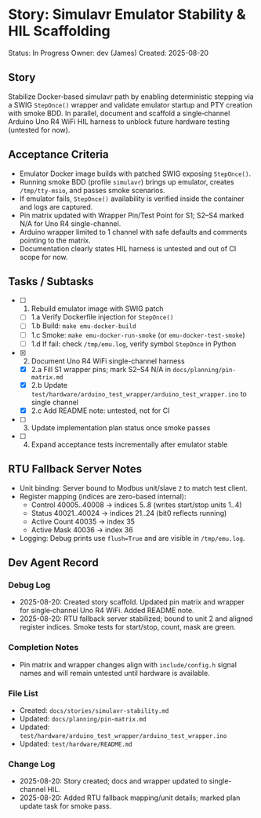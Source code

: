 # Story: Simulavr Emulator Stability & HIL Scaffolding

Status: In Progress
Owner: dev (James)
Created: 2025-08-20

## Story

Stabilize Docker-based simulavr path by enabling deterministic stepping via a SWIG `StepOnce()` wrapper and validate emulator startup and PTY creation with smoke BDD. In parallel, document and scaffold a single‑channel Arduino Uno R4 WiFi HIL harness to unblock future hardware testing (untested for now).

## Acceptance Criteria

- Emulator Docker image builds with patched SWIG exposing `StepOnce()`.
- Running smoke BDD (profile `simulavr`) brings up emulator, creates `/tmp/tty-msio`, and passes smoke scenarios.
- If emulator fails, `StepOnce()` availability is verified inside the container and logs are captured.
- Pin matrix updated with Wrapper Pin/Test Point for S1; S2–S4 marked N/A for Uno R4 single-channel.
- Arduino wrapper limited to 1 channel with safe defaults and comments pointing to the matrix.
- Documentation clearly states HIL harness is untested and out of CI scope for now.

## Tasks / Subtasks

- [ ] 1. Rebuild emulator image with SWIG patch
  - [ ] 1.a Verify Dockerfile injection for `StepOnce()`
  - [ ] 1.b Build: `make emu-docker-build`
  - [ ] 1.c Smoke: `make emu-docker-run-smoke` (or `emu-docker-test-smoke`)
  - [ ] 1.d If fail: check `/tmp/emu.log`, verify symbol `StepOnce` in Python
- [x] 2. Document Uno R4 WiFi single-channel harness
  - [x] 2.a Fill S1 wrapper pins; mark S2–S4 N/A in `docs/planning/pin-matrix.md`
  - [x] 2.b Update `test/hardware/arduino_test_wrapper/arduino_test_wrapper.ino` to single channel
  - [x] 2.c Add README note: untested, not for CI
- [ ] 3. Update implementation plan status once smoke passes
- [ ] 4. Expand acceptance tests incrementally after emulator stable

## RTU Fallback Server Notes

- Unit binding: Server bound to Modbus unit/slave `2` to match test client.
- Register mapping (indices are zero-based internal):
  - Control 40005..40008 → indices 5..8 (writes start/stop units 1..4)
  - Status 40021..40024 → indices 21..24 (bit0 reflects running)
  - Active Count 40035 → index 35
  - Active Mask 40036 → index 36
- Logging: Debug prints use `flush=True` and are visible in `/tmp/emu.log`.

## Dev Agent Record

### Debug Log

- 2025-08-20: Created story scaffold. Updated pin matrix and wrapper for single‑channel Uno R4 WiFi. Added README note.
- 2025-08-20: RTU fallback server stabilized; bound to unit 2 and aligned register indices. Smoke tests for start/stop, count, mask are green.

### Completion Notes

- Pin matrix and wrapper changes align with `include/config.h` signal names and will remain untested until hardware is available.

### File List

- Created: `docs/stories/simulavr-stability.md`
- Updated: `docs/planning/pin-matrix.md`
- Updated: `test/hardware/arduino_test_wrapper/arduino_test_wrapper.ino`
- Updated: `test/hardware/README.md`

### Change Log

- 2025-08-20: Story created; docs and wrapper updated to single-channel HIL.
- 2025-08-20: Added RTU fallback mapping/unit details; marked plan update task for smoke pass.
